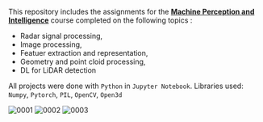 This repository includes the assignments for the <b><u>Machine Perception and Intelligence</b></u> course completed on the following topics :
- Radar signal processing,
- Image processing,
- Featuer extraction and representation,
- Geometry and point cloid processing,
- DL for LiDAR detection

All projects were done with `Python` in `Jupyter Notebook`. 
Libraries used: `Numpy`, `Pytorch`, `PIL`, `OpenCV`, `Open3d`

![0001](https://user-images.githubusercontent.com/83747696/160178575-f2ba1cb6-7ce8-4993-b8a2-57b8c0a7d7dd.jpg)
![0002](https://user-images.githubusercontent.com/83747696/160178592-5838e240-c902-4f85-a320-b91b55e727a8.jpg)
![0003](https://user-images.githubusercontent.com/83747696/160178594-8fbc3c96-45c6-48a3-a495-fb79860b006c.jpg)

